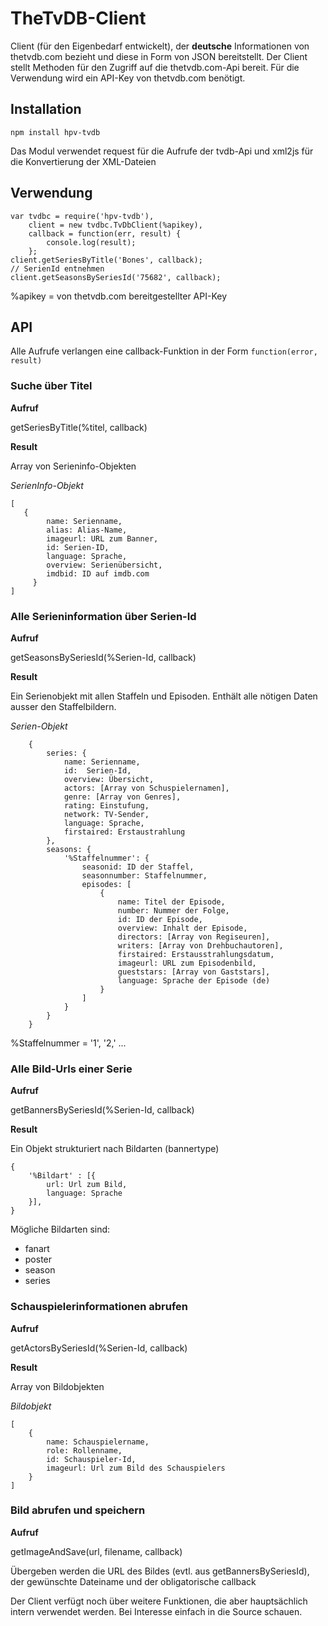 # TheTvDB-Client  

Client (für den Eigenbedarf entwickelt), der **deutsche** Informationen von thetvdb.com bezieht und diese in Form von JSON bereitstellt.
Der Client stellt Methoden für den Zugriff auf die thetvdb.com-Api bereit. Für die Verwendung wird ein API-Key von thetvdb.com benötigt.

## Installation
	
	npm install hpv-tvdb

Das Modul verwendet request für die Aufrufe der tvdb-Api und xml2js für die Konvertierung der XML-Dateien

## Verwendung

	var tvdbc = require('hpv-tvdb'),
	    client = new tvdbc.TvDbClient(%apikey),
	    callback = function(err, result) {
		    console.log(result);
	    };
	client.getSeriesByTitle('Bones', callback); 
	// SerienId entnehmen
	client.getSeasonsBySeriesId('75682', callback);
	
%apikey = von thetvdb.com bereitgestellter API-Key

## API

Alle Aufrufe verlangen eine callback-Funktion in der Form 
`function(error, result)`

### Suche über Titel 

**Aufruf** 

getSeriesByTitle(%titel, callback)  
	
**Result** 

Array von Serieninfo-Objekten

*SerienInfo-Objekt*
     
	[ 
	   {
			name: Serienname,
			alias: Alias-Name,
			imageurl: URL zum Banner,
			id: Serien-ID,
			language: Sprache,
			overview: Serienübersicht,
			imdbid: ID auf imdb.com
	     }      
	]
### Alle Serieninformation über Serien-Id

**Aufruf** 

getSeasonsBySeriesId(%Serien-Id, callback)    

**Result** 

Ein Serienobjekt mit allen Staffeln und Episoden. Enthält alle nötigen Daten ausser den Staffelbildern. 

*Serien-Objekt* 

  	    {
	        series: {
		    	name: Serienname,
				id:  Serien-Id,
				overview: Übersicht,
				actors: [Array von Schuspielernamen],
				genre: [Array von Genres],
				rating: Einstufung,
				network: TV-Sender,
				language: Sprache,
				firstaired: Erstaustrahlung
	        },
			seasons: {
				'%Staffelnummer': {
					seasonid: ID der Staffel,
					seasonnumber: Staffelnummer,
					episodes: [
						{
							name: Titel der Episode,
							number: Nummer der Folge,
							id: ID der Episode,
							overview: Inhalt der Episode,
							directors: [Array von Regiseuren],
							writers: [Array von Drehbuchautoren],   
							firstaired: Erstausstrahlungsdatum,
							imageurl: URL zum Episodenbild, 
							gueststars: [Array von Gaststars],
							language: Sprache der Episode (de)
						}
					]
				}
			}
		}                   

%Staffelnummer = '1', '2,' ...
		
### Alle Bild-Urls einer Serie

**Aufruf**

getBannersBySeriesId(%Serien-Id, callback)

**Result**

Ein Objekt strukturiert nach Bildarten (bannertype)

	{
		'%Bildart' : [{
			url: Url zum Bild, 
			language: Sprache
		}]‚
	}          
	
Mögliche Bildarten sind: 

- fanart
- poster
- season
- series 

### Schauspielerinformationen abrufen

**Aufruf**

getActorsBySeriesId(%Serien-Id, callback)

**Result**

Array von Bildobjekten

*Bildobjekt*

	[
		{
			name: Schauspielername,
			role: Rollenname,
			id: Schauspieler-Id,
			imageurl: Url zum Bild des Schauspielers
		}
	]        
	

### Bild abrufen und speichern

**Aufruf**

getImageAndSave(url, filename, callback)

Übergeben werden die URL des Bildes (evtl. aus getBannersBySeriesId), der gewünschte Dateiname und der obligatorische callback 
	
Der Client verfügt noch über weitere Funktionen, die aber hauptsächlich intern verwendet werden. Bei Interesse einfach in die Source schauen.